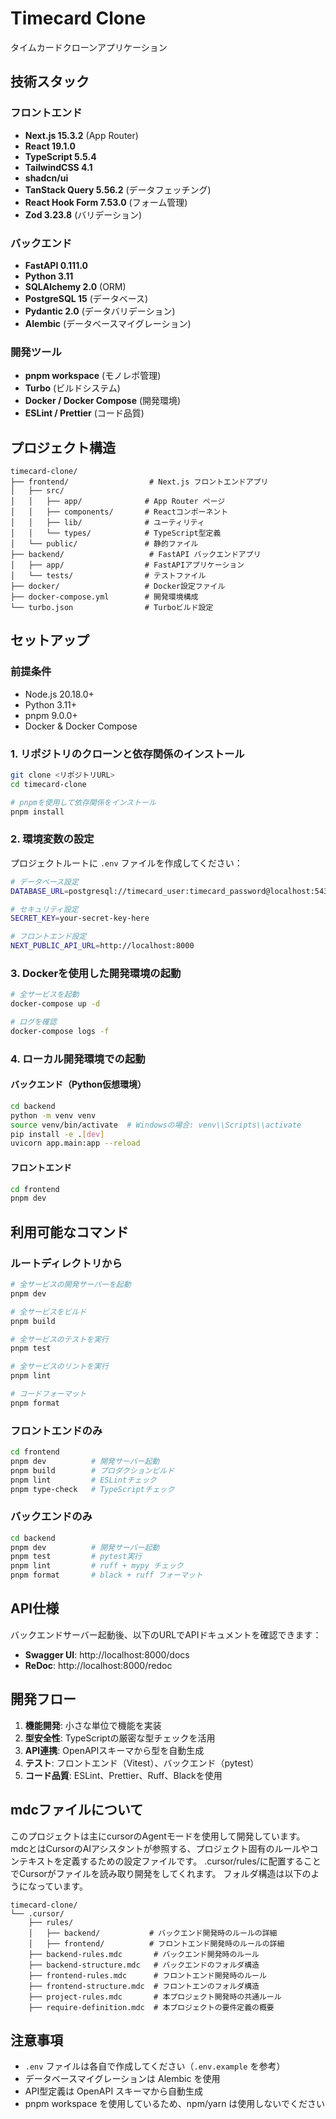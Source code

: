 # Timecard Clone

タイムカードクローンアプリケーション

## 技術スタック

### フロントエンド

- **Next.js 15.3.2** (App Router)
- **React 19.1.0**
- **TypeScript 5.5.4**
- **TailwindCSS 4.1**
- **shadcn/ui**
- **TanStack Query 5.56.2** (データフェッチング)
- **React Hook Form 7.53.0** (フォーム管理)
- **Zod 3.23.8** (バリデーション)

### バックエンド

- **FastAPI 0.111.0**
- **Python 3.11**
- **SQLAlchemy 2.0** (ORM)
- **PostgreSQL 15** (データベース)
- **Pydantic 2.0** (データバリデーション)
- **Alembic** (データベースマイグレーション)

### 開発ツール

- **pnpm workspace** (モノレポ管理)
- **Turbo** (ビルドシステム)
- **Docker / Docker Compose** (開発環境)
- **ESLint / Prettier** (コード品質)

## プロジェクト構造

```
timecard-clone/
├── frontend/                  # Next.js フロントエンドアプリ
│   ├── src/
│   │   ├── app/              # App Router ページ
│   │   ├── components/       # Reactコンポーネント
│   │   ├── lib/              # ユーティリティ
│   │   └── types/            # TypeScript型定義
│   └── public/               # 静的ファイル
├── backend/                   # FastAPI バックエンドアプリ
│   ├── app/                  # FastAPIアプリケーション
│   └── tests/                # テストファイル
├── docker/                   # Docker設定ファイル
├── docker-compose.yml        # 開発環境構成
└── turbo.json                # Turboビルド設定
```

## セットアップ

### 前提条件

- Node.js 20.18.0+
- Python 3.11+
- pnpm 9.0.0+
- Docker & Docker Compose

### 1. リポジトリのクローンと依存関係のインストール

```bash
git clone <リポジトリURL>
cd timecard-clone

# pnpmを使用して依存関係をインストール
pnpm install
```

### 2. 環境変数の設定

プロジェクトルートに `.env` ファイルを作成してください：

```bash
# データベース設定
DATABASE_URL=postgresql://timecard_user:timecard_password@localhost:5432/timecard_db

# セキュリティ設定
SECRET_KEY=your-secret-key-here

# フロントエンド設定
NEXT_PUBLIC_API_URL=http://localhost:8000
```

### 3. Dockerを使用した開発環境の起動

```bash
# 全サービスを起動
docker-compose up -d

# ログを確認
docker-compose logs -f
```

### 4. ローカル開発環境での起動

#### バックエンド（Python仮想環境）

```bash
cd backend
python -m venv venv
source venv/bin/activate  # Windowsの場合: venv\\Scripts\\activate
pip install -e .[dev]
uvicorn app.main:app --reload
```

#### フロントエンド

```bash
cd frontend
pnpm dev
```

## 利用可能なコマンド

### ルートディレクトリから

```bash
# 全サービスの開発サーバーを起動
pnpm dev

# 全サービスをビルド
pnpm build

# 全サービスのテストを実行
pnpm test

# 全サービスのリントを実行
pnpm lint

# コードフォーマット
pnpm format
```

### フロントエンドのみ

```bash
cd frontend
pnpm dev          # 開発サーバー起動
pnpm build        # プロダクションビルド
pnpm lint         # ESLintチェック
pnpm type-check   # TypeScriptチェック
```

### バックエンドのみ

```bash
cd backend
pnpm dev          # 開発サーバー起動
pnpm test         # pytest実行
pnpm lint         # ruff + mypy チェック
pnpm format       # black + ruff フォーマット
```

## API仕様

バックエンドサーバー起動後、以下のURLでAPIドキュメントを確認できます：

- **Swagger UI**: http://localhost:8000/docs
- **ReDoc**: http://localhost:8000/redoc

## 開発フロー

1. **機能開発**: 小さな単位で機能を実装
2. **型安全性**: TypeScriptの厳密な型チェックを活用
3. **API連携**: OpenAPIスキーマから型を自動生成
4. **テスト**: フロントエンド（Vitest）、バックエンド（pytest）
5. **コード品質**: ESLint、Prettier、Ruff、Blackを使用

## mdcファイルについて

このプロジェクトは主にcursorのAgentモードを使用して開発しています。
mdcとはCursorのAIアシスタントが参照する、プロジェクト固有のルールやコンテキストを定義するための設定ファイルです。
.cursor/rules/に配置することでCursorがファイルを読み取り開発をしてくれます。
フォルダ構造は以下のようになっています。

```
timecard-clone/
└── .cursor/
    ├── rules/
    │   ├── backend/           # バックエンド開発時のルールの詳細
    │   ├── frontend/          # フロントエンド開発時のルールの詳細
    ├── backend-rules.mdc       # バックエンド開発時のルール
    ├── backend-structure.mdc   # バックエンドのフォルダ構造
    ├── frontend-rules.mdc      # フロントエンド開発時のルール
    ├── frontend-structure.mdc  # フロントエンのフォルダ構造
    ├── project-rules.mdc       # 本プロジェクト開発時の共通ルール
    ├── require-definition.mdc  # 本プロジェクトの要件定義の概要
```

## 注意事項

- `.env` ファイルは各自で作成してください（`.env.example` を参考）
- データベースマイグレーションは Alembic を使用
- API型定義は OpenAPI スキーマから自動生成
- pnpm workspace を使用しているため、npm/yarn は使用しないでください
